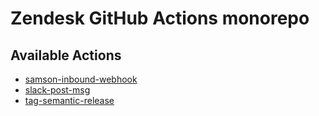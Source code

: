 # Zendesk GitHub Actions monorepo

## Available Actions
- [samson-inbound-webhook](samson-inbound-webhook)
- [slack-post-msg](slack-post-msg)
- [tag-semantic-release](tag-semantic-release)
